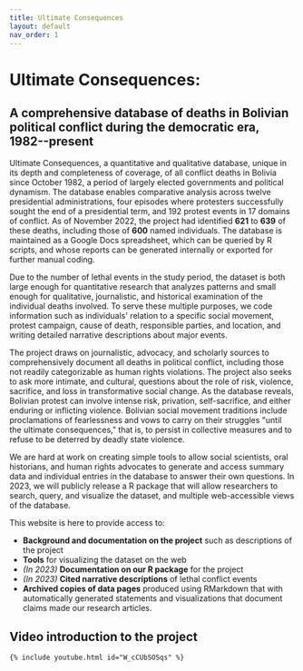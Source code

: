 ```yaml
---
title: Ultimate Consequences
layout: default
nav_order: 1
---
```


# Ultimate Consequences:

## A comprehensive database of deaths in Bolivian political conflict during the democratic era, 1982--present

Ultimate Consequences, a quantitative and qualitative database, unique in its depth and completeness of coverage, of all conflict deaths in Bolivia since October 1982, a period of largely elected governments and political dynamism. The database enables comparative analysis across twelve presidential administrations, four episodes where protesters successfully sought the end of a presidential term, and 192 protest events in 17 domains of conflict. As of November 2022, the project had identified **621** to **639** of these deaths, including those of **600** named individuals. The database is maintained as a Google Docs spreadsheet, which can be queried by R scripts, and whose reports can be generated internally or exported for further manual coding.

Due to the number of lethal events in the study period, the dataset is both large enough for quantitative research that analyzes patterns and small enough for qualitative, journalistic, and historical examination of the individual deaths involved. To serve these multiple purposes, we code information such as individuals' relation to a specific social movement, protest campaign, cause of death, responsible parties, and location, and writing detailed narrative descriptions about major events.

The project draws on journalistic, advocacy, and scholarly sources to comprehensively document all deaths in political conflict, including those not readily categorizable as human rights violations. The project also seeks to ask more intimate, and cultural, questions about the role of risk, violence, sacrifice, and loss in transformative social change. As the database reveals, Bolivian protest can involve intense risk, privation, self-sacrifice, and either enduring or inflicting violence. Bolivian social movement traditions include proclamations of fearlessness and vows to carry on their struggles "until the ultimate consequences," that is, to persist in collective measures and to refuse to be deterred by deadly state violence.

We are hard at work on creating simple tools to allow social scientists, oral historians, and human rights advocates to generate and access summary data and individual entries in the database to answer their own questions. In 2023, we will publicly release a R package that will allow researchers to search, query, and visualize the dataset, and multiple web-accessible views of the database.

This website is here to provide access to:

-   **Background and documentation on the project** such as descriptions of the project
-   **Tools** for visualizing the dataset on the web
-   *(In 2023)* **Documentation on our R package** for the project
-   *(In 2023)* **Cited narrative descriptions** of lethal conflict events
-   **Archived copies of data pages** produced using RMarkdown that with automatically generated statements and visualizations that document claims made our research articles.

## Video introduction to the project

```         
{% include youtube.html id="W_cCUbSOSqs" %}
```

